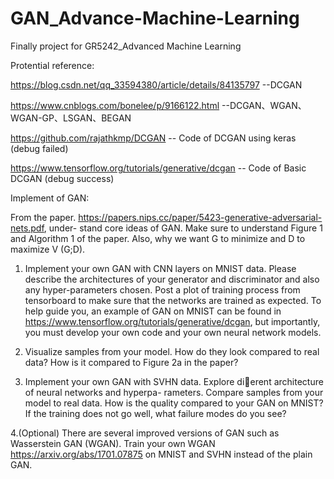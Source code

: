 # GAN_Advance-Machine-Learning
Finally project for GR5242_Advanced Machine Learning

Protential reference:

https://blog.csdn.net/qq_33594380/article/details/84135797    --DCGAN

https://www.cnblogs.com/bonelee/p/9166122.html   --DCGAN、WGAN、WGAN-GP、LSGAN、BEGAN

https://github.com/rajathkmp/DCGAN   -- Code of DCGAN using keras (debug failed)

https://www.tensorflow.org/tutorials/generative/dcgan   -- Code of Basic DCGAN (debug success)


Implement of GAN:

From the paper. https://papers.nips.cc/paper/5423-generative-adversarial-nets.pdf, under-
stand core ideas of GAN. Make sure to understand Figure 1 and Algorithm 1 of the paper. Also, why we
want G to minimize and D to maximize V (G;D).
1. Implement your own GAN with CNN layers on MNIST data. Please describe the architectures of your
generator and discriminator and also any hyper-parameters chosen. Post a plot of training process from
tensorboard to make sure that the networks are trained as expected. To help guide you, an example of
GAN on MNIST can be found in https://www.tensorflow.org/tutorials/generative/dcgan, but
importantly, you must develop your own code and your own neural network models.

2. Visualize samples from your model. How do they look compared to real data? How is it compared to Figure
2a in the paper?

3. Implement your own GAN with SVHN data. Explore dierent architecture of neural networks and hyperpa-
rameters. Compare samples from your model to real data. How is the quality compared to your GAN on
MNIST? If the training does not go well, what failure modes do you see?

4.(Optional) There are several improved versions of GAN such as Wasserstein GAN (WGAN). Train your own
WGAN https://arxiv.org/abs/1701.07875 on MNIST and SVHN instead of the plain GAN.
